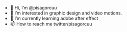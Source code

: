 - 👋 Hi, I’m @pisagorcuu
- 👀 I’m interested in graphic design and video motions. 
- 🌱 I’m currently learning adobe after effect 
- 📫 How to reach me twitter/pisagorcuu

<!---
pisagorcuu/pisagorcuu is a ✨ special ✨ repository because its `README.md` (this file) appears on your GitHub profile.
You can click the Preview link to take a look at your changes.
--->
